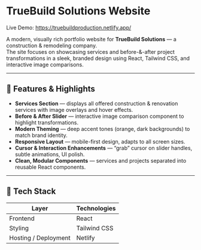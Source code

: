 # TrueBuild Solutions Website

Live Demo: https://truebuildproduction.netlify.app/

A modern, visually rich portfolio website for **TrueBuild Solutions** — a construction & remodeling company.  
The site focuses on showcasing services and before-&-after project transformations in a sleek, branded design using React, Tailwind CSS, and interactive image comparisons.

---

## 🎯 Features & Highlights

- **Services Section** — displays all offered construction & renovation services with image overlays and hover effects.  
- **Before & After Slider** — interactive image comparison component to highlight transformations.  
- **Modern Theming** — deep accent tones (orange, dark backgrounds) to match brand identity.  
- **Responsive Layout** — mobile-first design, adapts to all screen sizes.  
- **Cursor & Interaction Enhancements** — “grab” cursor on slider handles, subtle animations, UI polish.  
- **Clean, Modular Components** — services and projects separated into reusable React components.

---

## 🧩 Tech Stack

| Layer | Technologies |
|-------|-----------------------------|
| Frontend | React |
| Styling | Tailwind CSS | ShadCn Ui
| Hosting / Deployment | Netlify |


